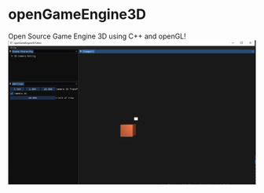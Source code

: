 # openGameEngine3D
Open Source Game Engine 3D using C++ and openGL!
![Hazel](/Screenshots/OpenGameEngine3DEditor.PNG?raw=true "Hazel")
